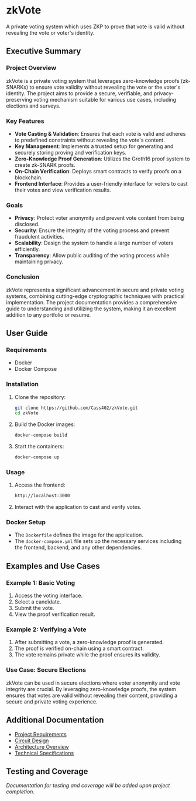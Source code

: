 # zkVote

A private voting system which uses ZKP to prove that vote is valid without revealing the vote or voter's identity.

## Executive Summary

### Project Overview

zkVote is a private voting system that leverages zero-knowledge proofs (zk-SNARKs) to ensure vote validity without revealing the vote or the voter's identity. The project aims to provide a secure, verifiable, and privacy-preserving voting mechanism suitable for various use cases, including elections and surveys.

### Key Features

- **Vote Casting & Validation**: Ensures that each vote is valid and adheres to predefined constraints without revealing the vote's content.
- **Key Management**: Implements a trusted setup for generating and securely storing proving and verification keys.
- **Zero-Knowledge Proof Generation**: Utilizes the Groth16 proof system to create zk-SNARK proofs.
- **On-Chain Verification**: Deploys smart contracts to verify proofs on a blockchain.
- **Frontend Interface**: Provides a user-friendly interface for voters to cast their votes and view verification results.

### Goals

- **Privacy**: Protect voter anonymity and prevent vote content from being disclosed.
- **Security**: Ensure the integrity of the voting process and prevent fraudulent activities.
- **Scalability**: Design the system to handle a large number of voters efficiently.
- **Transparency**: Allow public auditing of the voting process while maintaining privacy.

### Conclusion

zkVote represents a significant advancement in secure and private voting systems, combining cutting-edge cryptographic techniques with practical implementation. The project documentation provides a comprehensive guide to understanding and utilizing the system, making it an excellent addition to any portfolio or resume.

## User Guide

### Requirements

- Docker
- Docker Compose

### Installation

1. Clone the repository:

   ```sh
   git clone https://github.com/Cass402/zkVote.git
   cd zkVote
   ```

2. Build the Docker images:

   ```sh
   docker-compose build
   ```

3. Start the containers:
   ```sh
   docker-compose up
   ```

### Usage

1. Access the frontend:

   ```sh
   http://localhost:3000
   ```

2. Interact with the application to cast and verify votes.

### Docker Setup

- The `Dockerfile` defines the image for the application.
- The `docker-compose.yml` file sets up the necessary services including the frontend, backend, and any other dependencies.

## Examples and Use Cases

### Example 1: Basic Voting

1. Access the voting interface.
2. Select a candidate.
3. Submit the vote.
4. View the proof verification result.

### Example 2: Verifying a Vote

1. After submitting a vote, a zero-knowledge proof is generated.
2. The proof is verified on-chain using a smart contract.
3. The vote remains private while the proof ensures its validity.

### Use Case: Secure Elections

zkVote can be used in secure elections where voter anonymity and vote integrity are crucial. By leveraging zero-knowledge proofs, the system ensures that votes are valid without revealing their content, providing a secure and private voting experience.

## Additional Documentation

- [Project Requirements](docs/requirements_threatModel.md)
- [Circuit Design](docs/circuit_design.md)
- [Architecture Overview](docs/architecture.md)
- [Technical Specifications](docs/technical_specifications.md)

## Testing and Coverage

_Documentation for testing and coverage will be added upon project completion._
